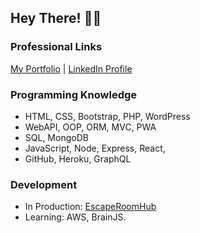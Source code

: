 ## Hey There! 🙋‍♂️ 
### Professional Links
[My Portfolio](https://dlittlefield81.github.io/reactportfolio/) | [LinkedIn Profile](https://www.linkedin.com/in/dennislittlefield/)

### Programming Knowledge
- HTML, CSS, Bootstrap, PHP, WordPress
- WebAPI, OOP, ORM, MVC, PWA
- SQL, MongoDB
- JavaScript, Node, Express, React, 
- GitHub, Heroku, GraphQL
### Development
- In Production: [EscapeRoomHub](https://github.com/DLittlefield81/EscapeRoomHub)
- Learning: AWS, BrainJS.

